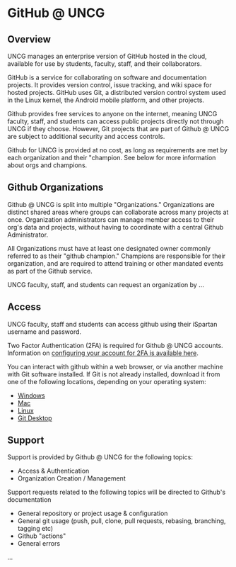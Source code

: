 # GitHub @ UNCG

## Overview

UNCG manages an enterprise version of GitHub hosted in the cloud, available for use by students, faculty, staff, and their collaborators.

GitHub is a service for collaborating on software and documentation projects. It provides version control, issue tracking, and wiki space for hosted projects. GitHub uses Git, a distributed version control system used in the Linux kernel, the Android mobile platform, and other projects.

Github provides free services to anyone on the internet, meaning UNCG faculty, staff, and students can access public projects directly not through UNCG if they choose. However, Git projects that are part of Github @ UNCG are subject to additional security and access controls.

Github for UNCG is provided at no cost, as long as requirements are met by each organization and their "champion. See below for more information about orgs and champions.

## Github Organizations

Github @ UNCG is split into multiple "Organizations." Organizations are distinct shared areas where groups can collaborate across many projects at once. Organization administrators can manage member access to their org's data and projects, without having to coordinate with a central Github Administrator.

All Organizations must have at least one designated owner commonly referred to as their "github champion." Champions are responsible for their organization, and are required to attend training or other mandated events as part of the Github service. 

UNCG faculty, staff, and students can request an organization by ...

## Access

UNCG faculty, staff and students can access github using their iSpartan username and password. 

Two Factor Authentication (2FA) is required for Github @ UNCG accounts. Information on [configuring your account for 2FA is available here](https://docs.github.com/en/github/authenticating-to-github/securing-your-account-with-two-factor-authentication-2fa).

You can interact with github within a web browser, or via another machine with Git software installed. If Git is not already installed, download it from one of the following locations, depending on your operating system:
 - [Windows](https://git-scm.com/download/win)
 - [Mac](https://git-scm.com/download/mac)
 - [Linux](https://www.git-scm.com/download/linux)
 - [Git Desktop](https://desktop.github.com)

## Support

Support is provided by Github @ UNCG for the following topics:
 - Access & Authentication
 - Organization Creation / Management

Support requests related to the following topics will be directed to Github's documentation
 - General repository or project usage & configuration
 - General git usage (push, pull, clone, pull requests, rebasing, branching, tagging etc)
 - Github "actions"
 - General errors


...
